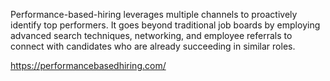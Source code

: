 Performance-based-hiring leverages multiple channels to proactively identify top performers. It goes beyond traditional job boards by employing advanced search techniques, networking, and employee referrals to connect with candidates who are already succeeding in similar roles.

https://performancebasedhiring.com/